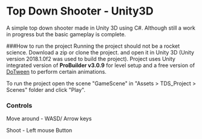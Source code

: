 # Top Down Shooter - Unity3D

A simple top down shooter made in Unity 3D using C#. Although still a work in progress but the basic gameplay is complete.

###How to run the project
Running the project should not be a rocket science. Download a zip or clone the project. and open it in Unity 3D (Unity version 2018.1.0f2 was used to build the project). Project uses Unity integrated version of **ProBuilder v3.0.9** for level setup and a free version of [DoTween](http://dotween.demigiant.com/download.php) to perform certain animations.

To run the project open the scene "GameScene" in "Assets > TDS_Project > Scenes" folder and click "Play".

### Controls

Move around - WASD/ Arrow keys

Shoot - Left mouse Button